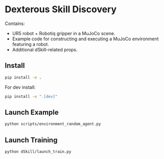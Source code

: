 # Dexterous Skill Discovery

Contains:
- UR5 robot + Robotiq gripper in a MuJoCo scene.
- Example code for constructing and executing a MuJoCo environment featuring a robot.
- Additional dSkill-related props.

## Install

```bash
pip install -e .
```

For dev install:
```bash
pip install -e ".[dev]"
```

## Launch Example

```bash
python scripts/environment_random_agent.py
```

## Launch Training

```bash
python dSkill/launch_train.py
```
